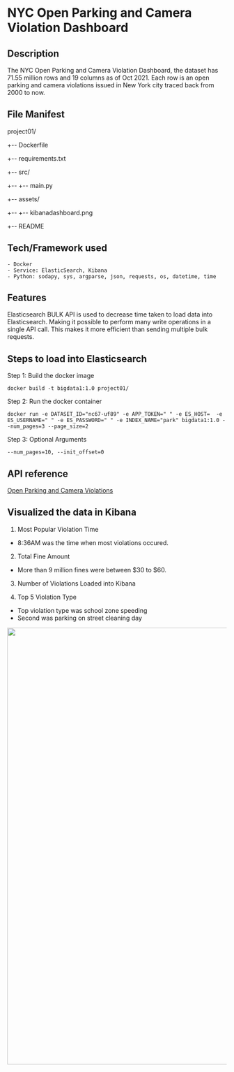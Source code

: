 # NYC Open Parking and Camera Violation Dashboard

## Description
The NYC Open Parking and Camera Violation Dashboard, the dataset has 71.55 million rows and 19 columns as of Oct 2021. Each row is an open parking and camera violations issued in New York city traced back from 2000 to now.

## File Manifest

project01/

+-- Dockerfile

+-- requirements.txt

+-- src/

+-- +-- main.py

+-- assets/

+-- +-- kibanadashboard.png

+-- README

## Tech/Framework used

```
- Docker
- Service: ElasticSearch, Kibana
- Python: sodapy, sys, argparse, json, requests, os, datetime, time
```

## Features

Elasticsearch BULK API is used to decrease time taken to load data into Elasticsearch.
Making it possible to perform many write operations in a single API call. This makes it more efficient than sending multiple bulk requests.  

## Steps to load into Elasticsearch

Step 1: Build the docker image
```
docker build -t bigdata1:1.0 project01/
````

Step 2: Run the docker container 
```	
docker run -e DATASET_ID="nc67-uf89" -e APP_TOKEN=" " -e ES_HOST=  -e ES_USERNAME=" " -e ES_PASSWORD=" " -e INDEX_NAME="park" bigdata1:1.0 --num_pages=3 --page_size=2

```

Step 3: Optional Arguments 

```
--num_pages=10, --init_offset=0

```

## API reference

[Open Parking and Camera Violations](https://dev.socrata.com/foundry/data.cityofnewyork.us/nc67-uf89)

## Visualized the data in Kibana

1. Most Popular Violation Time

- 8:36AM was the time when most violations occured. 

2. Total Fine Amount

- More than 9 million fines were between $30 to $60.

3. Number of Violations Loaded into Kibana

4. Top 5 Violation Type

- Top violation type was school zone speeding
- Second was parking on street cleaning day

<img src="/project01/assets/kibanadashboard.png" width=1000>
